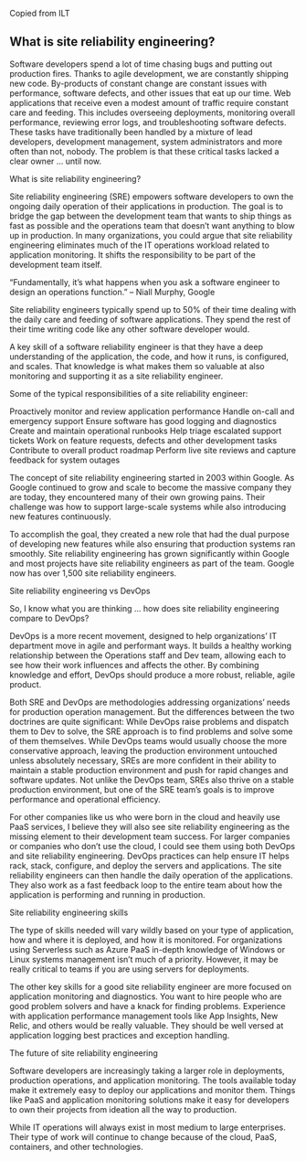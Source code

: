 Copied from ILT

## What is site reliability engineering?

Software developers spend a lot of time chasing bugs and putting out production fires. Thanks to agile development, we are constantly shipping new code. By-products of constant change are constant issues with performance, software defects, and other issues that eat up our time. Web applications that receive even a modest amount of traffic require constant care and feeding. This includes overseeing deployments, monitoring overall performance, reviewing error logs, and troubleshooting software defects. These tasks have traditionally been handled by a mixture of lead developers, development management, system administrators and more often than not, nobody. The problem is that these critical tasks lacked a clear owner … until now.

What is site reliability engineering?

Site reliability engineering (SRE) empowers software developers to own the ongoing daily operation of their applications in production. The goal is to bridge the gap between the development team that wants to ship things as fast as possible and the operations team that doesn’t want anything to blow up in production. In many organizations, you could argue that site reliability engineering eliminates much of the IT operations workload related to application monitoring. It shifts the responsibility to be part of the development team itself.

“Fundamentally, it’s what happens when you ask a software engineer to design an operations function.” – Niall Murphy, Google

Site reliability engineers typically spend up to 50% of their time dealing with the daily care and feeding of software applications. They spend the rest of their time writing code like any other software developer would.

A key skill of a software reliability engineer is that they have a deep understanding of the application, the code, and how it runs, is configured, and scales. That knowledge is what makes them so valuable at also monitoring and supporting it as a site reliability engineer.

Some of the typical responsibilities of a site reliability engineer:

Proactively monitor and review application performance
Handle on-call and emergency support
Ensure software has good logging and diagnostics
Create and maintain operational runbooks
Help triage escalated support tickets
Work on feature requests, defects and other development tasks
Contribute to overall product roadmap
Perform live site reviews and capture feedback for system outages

The concept of site reliability engineering started in 2003 within Google. As Google continued to grow and scale to become the massive company they are today, they encountered many of their own growing pains. Their challenge was how to support large-scale systems while also introducing new features continuously.

To accomplish the goal, they created a new role that had the dual purpose of developing new features while also ensuring that production systems ran smoothly. Site reliability engineering has grown significantly within Google and most projects have site reliability engineers as part of the team. Google now has over 1,500 site reliability engineers.

Site reliability engineering vs DevOps

So, I know what you are thinking … how does site reliability engineering compare to DevOps?

DevOps is a more recent movement, designed to help organizations’ IT department move in agile and performant ways. It builds a healthy working relationship between the Operations staff and Dev team, allowing each to see how their work influences and affects the other. By combining knowledge and effort, DevOps should produce a more robust, reliable, agile product.

Both SRE and DevOps are methodologies addressing organizations’ needs for production operation management. But the differences between the two doctrines are quite significant: While DevOps raise problems and dispatch them to Dev to solve, the SRE approach is to find problems and solve some of them themselves. While DevOps teams would usually choose the more conservative approach, leaving the production environment untouched unless absolutely necessary, SREs are more confident in their ability to maintain a stable production environment and push for rapid changes and software updates. Not unlike the DevOps team, SREs also thrive on a stable production environment, but one of the SRE team’s goals is to improve performance and operational efficiency.

For other companies like us who were born in the cloud and heavily use PaaS services, I believe they will also see site reliability engineering as the missing element to their development team success. For larger companies or companies who don’t use the cloud, I could see them using both DevOps and site reliability engineering. DevOps practices can help ensure IT helps rack, stack, configure, and deploy the servers and applications. The site reliability engineers can then handle the daily operation of the applications. They also work as a fast feedback loop to the entire team about how the application is performing and running in production.

Site reliability engineering skills

The type of skills needed will vary wildly based on your type of application, how and where it is deployed, and how it is monitored. For organizations using Serverless such as Azure PaaS in-depth knowledge of Windows or Linux systems management isn’t much of a priority. However, it may be really critical to teams if you are using servers for deployments.

The other key skills for a good site reliability engineer are more focused on application monitoring and diagnostics. You want to hire people who are good problem solvers and have a knack for finding problems. Experience with application performance management tools like App Insights, New Relic, and others would be really valuable. They should be well versed at application logging best practices and exception handling.

The future of site reliability engineering

Software developers are increasingly taking a larger role in deployments, production operations, and application monitoring. The tools available today make it extremely easy to deploy our applications and monitor them. Things like PaaS and application monitoring solutions make it easy for developers to own their projects from ideation all the way to production.

While IT operations will always exist in most medium to large enterprises. Their type of work will continue to change because of the cloud, PaaS, containers, and other technologies.
